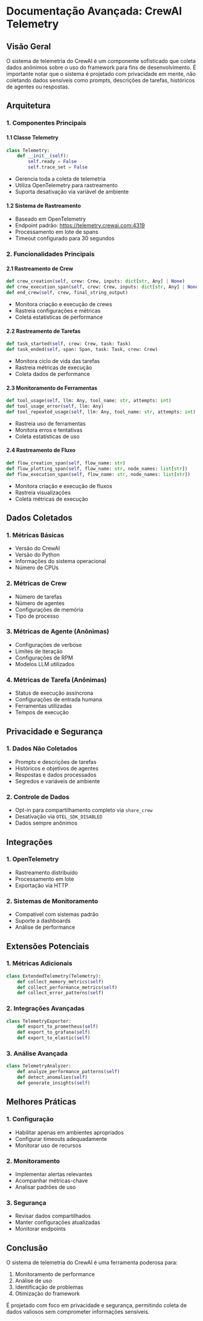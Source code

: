# Documentação Avançada: CrewAI Telemetry

## Visão Geral

O sistema de telemetria do CrewAI é um componente sofisticado que coleta dados anônimos sobre o uso do framework para fins de desenvolvimento. É importante notar que o sistema é projetado com privacidade em mente, não coletando dados sensíveis como prompts, descrições de tarefas, históricos de agentes ou respostas.

## Arquitetura

### 1. Componentes Principais

#### 1.1 Classe Telemetry
```python
class Telemetry:
    def __init__(self):
        self.ready = False
        self.trace_set = False
```
- Gerencia toda a coleta de telemetria
- Utiliza OpenTelemetry para rastreamento
- Suporta desativação via variável de ambiente

#### 1.2 Sistema de Rastreamento
- Baseado em OpenTelemetry
- Endpoint padrão: https://telemetry.crewai.com:4319
- Processamento em lote de spans
- Timeout configurado para 30 segundos

### 2. Funcionalidades Principais

#### 2.1 Rastreamento de Crew
```python
def crew_creation(self, crew: Crew, inputs: dict[str, Any] | None)
def crew_execution_span(self, crew: Crew, inputs: dict[str, Any] | None)
def end_crew(self, crew, final_string_output)
```
- Monitora criação e execução de crews
- Rastreia configurações e métricas
- Coleta estatísticas de performance

#### 2.2 Rastreamento de Tarefas
```python
def task_started(self, crew: Crew, task: Task)
def task_ended(self, span: Span, task: Task, crew: Crew)
```
- Monitora ciclo de vida das tarefas
- Rastreia métricas de execução
- Coleta dados de performance

#### 2.3 Monitoramento de Ferramentas
```python
def tool_usage(self, llm: Any, tool_name: str, attempts: int)
def tool_usage_error(self, llm: Any)
def tool_repeated_usage(self, llm: Any, tool_name: str, attempts: int)
```
- Rastreia uso de ferramentas
- Monitora erros e tentativas
- Coleta estatísticas de uso

#### 2.4 Rastreamento de Fluxo
```python
def flow_creation_span(self, flow_name: str)
def flow_plotting_span(self, flow_name: str, node_names: list[str])
def flow_execution_span(self, flow_name: str, node_names: list[str])
```
- Monitora criação e execução de fluxos
- Rastreia visualizações
- Coleta métricas de execução

## Dados Coletados

### 1. Métricas Básicas
- Versão do CrewAI
- Versão do Python
- Informações do sistema operacional
- Número de CPUs

### 2. Métricas de Crew
- Número de tarefas
- Número de agentes
- Configurações de memória
- Tipo de processo

### 3. Métricas de Agente (Anônimas)
- Configurações de verbose
- Limites de iteração
- Configurações de RPM
- Modelos LLM utilizados

### 4. Métricas de Tarefa (Anônimas)
- Status de execução assíncrona
- Configurações de entrada humana
- Ferramentas utilizadas
- Tempos de execução

## Privacidade e Segurança

### 1. Dados Não Coletados
- Prompts e descrições de tarefas
- Históricos e objetivos de agentes
- Respostas e dados processados
- Segredos e variáveis de ambiente

### 2. Controle de Dados
- Opt-in para compartilhamento completo via `share_crew`
- Desativação via `OTEL_SDK_DISABLED`
- Dados sempre anônimos

## Integrações

### 1. OpenTelemetry
- Rastreamento distribuído
- Processamento em lote
- Exportação via HTTP

### 2. Sistemas de Monitoramento
- Compatível com sistemas padrão
- Suporte a dashboards
- Análise de performance

## Extensões Potenciais

### 1. Métricas Adicionais
```python
class ExtendedTelemetry(Telemetry):
    def collect_memory_metrics(self)
    def collect_performance_metrics(self)
    def collect_error_patterns(self)
```

### 2. Integrações Avançadas
```python
class TelemetryExporter:
    def export_to_prometheus(self)
    def export_to_grafana(self)
    def export_to_elastic(self)
```

### 3. Análise Avançada
```python
class TelemetryAnalyzer:
    def analyze_performance_patterns(self)
    def detect_anomalies(self)
    def generate_insights(self)
```

## Melhores Práticas

### 1. Configuração
- Habilitar apenas em ambientes apropriados
- Configurar timeouts adequadamente
- Monitorar uso de recursos

### 2. Monitoramento
- Implementar alertas relevantes
- Acompanhar métricas-chave
- Analisar padrões de uso

### 3. Segurança
- Revisar dados compartilhados
- Manter configurações atualizadas
- Monitorar endpoints

## Conclusão

O sistema de telemetria do CrewAI é uma ferramenta poderosa para:
1. Monitoramento de performance
2. Análise de uso
3. Identificação de problemas
4. Otimização do framework

É projetado com foco em privacidade e segurança, permitindo coleta de dados valiosos sem comprometer informações sensíveis.
